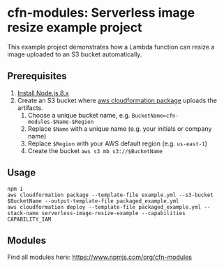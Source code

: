 # cfn-modules: Serverless image resize example project

This example project demonstrates how a Lambda function can resize a image uploaded to an S3 bucket automatically.

## Prerequisites

1. [Install Node.js 8.x](https://nodejs.org/)
2. Create an S3 bucket where [aws cloudformation package](https://docs.aws.amazon.com/cli/latest/reference/cloudformation/package.html) uploads the artifacts.
    1. Choose a unique bucket name, e.g. `BucketName=cfn-modules-$Name-$Region`
    2. Replace `$Name` with a unique name (e.g. your initials or company name)
    3. Replace `$Region` with your AWS default region (e.g. `us-east-1`)
    4. Create the bucket `aws s3 mb s3://$BucketName`

## Usage

```
npm i
aws cloudformation package --template-file example.yml --s3-bucket $BucketName --output-template-file packaged_example.yml
aws cloudformation deploy --template-file packaged_example.yml --stack-name serverless-image-resize-example --capabilities CAPABILITY_IAM
```

## Modules

Find all modules here: https://www.npmjs.com/org/cfn-modules
